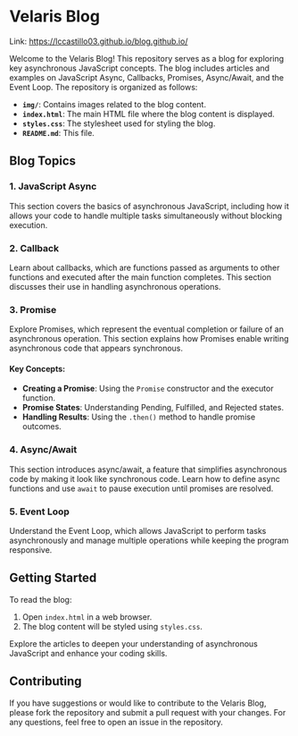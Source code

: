 # Velaris Blog

Link: https://lccastillo03.github.io/blog.github.io/

Welcome to the Velaris Blog! This repository serves as a blog for exploring key asynchronous JavaScript concepts. The blog includes articles and examples on JavaScript Async, Callbacks, Promises, Async/Await, and the Event Loop. The repository is organized as follows:

- **`img/`**: Contains images related to the blog content.
- **`index.html`**: The main HTML file where the blog content is displayed.
- **`styles.css`**: The stylesheet used for styling the blog.
- **`README.md`**: This file.

## Blog Topics

### 1. JavaScript Async

This section covers the basics of asynchronous JavaScript, including how it allows your code to handle multiple tasks simultaneously without blocking execution. 

### 2. Callback

Learn about callbacks, which are functions passed as arguments to other functions and executed after the main function completes. This section discusses their use in handling asynchronous operations.

### 3. Promise

Explore Promises, which represent the eventual completion or failure of an asynchronous operation. This section explains how Promises enable writing asynchronous code that appears synchronous.

#### Key Concepts:
- **Creating a Promise**: Using the `Promise` constructor and the executor function.
- **Promise States**: Understanding Pending, Fulfilled, and Rejected states.
- **Handling Results**: Using the `.then()` method to handle promise outcomes.

### 4. Async/Await

This section introduces async/await, a feature that simplifies asynchronous code by making it look like synchronous code. Learn how to define async functions and use `await` to pause execution until promises are resolved.

### 5. Event Loop

Understand the Event Loop, which allows JavaScript to perform tasks asynchronously and manage multiple operations while keeping the program responsive.

## Getting Started

To read the blog:
1. Open `index.html` in a web browser.
2. The blog content will be styled using `styles.css`.

Explore the articles to deepen your understanding of asynchronous JavaScript and enhance your coding skills.

## Contributing

If you have suggestions or would like to contribute to the Velaris Blog, please fork the repository and submit a pull request with your changes. For any questions, feel free to open an issue in the repository.


